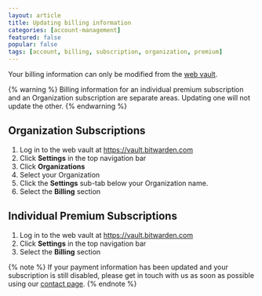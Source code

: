 ```yaml
---
layout: article
title: Updating billing information
categories: [account-management]
featured: false
popular: false
tags: [account, billing, subscription, organization, premium]
---
```


Your billing information can only be modified from the [web vault](https://vault.bitwarden.com).

{% warning %}
Billing information for an individual premium subscription and an Organization subscription are separate areas. Updating one will not update the other.
{% endwarning %}

## Organization Subscriptions

1. Log in to the web vault at <https://vault.bitwarden.com>
2. Click **Settings** in the top navigation bar
3. Click **Organizations**
4. Select your Organization
5. Click the **Settings** sub-tab below your Organization name.
6. Select the **Billing** section

## Individual Premium Subscriptions

1. Log in to the web vault at <https://vault.bitwarden.com>
2. Click **Settings** in the top navigation bar
3. Select the **Billing** section

{% note %}
If your payment information has been updated and your subscription is still disabled, please get in touch with us as soon as possible using our [contact page](https://bitwarden.com/contact).
{% endnote %}